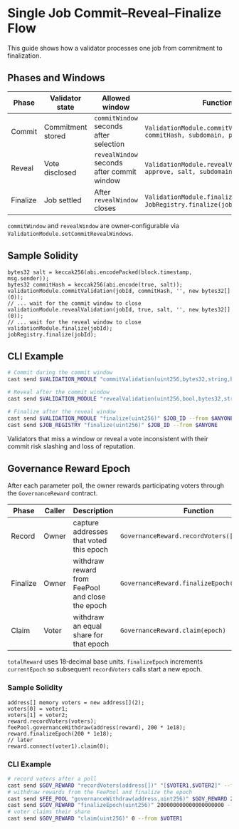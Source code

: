 # Single Job Commit–Reveal–Finalize Flow

This guide shows how a validator processes one job from commitment to finalization.

## Phases and Windows

| Phase    | Validator state   | Allowed window                             | Function                                                              |
| -------- | ----------------- | ------------------------------------------ | --------------------------------------------------------------------- |
| Commit   | Commitment stored | `commitWindow` seconds after selection     | `ValidationModule.commitValidation(jobId, commitHash, subdomain, proof)`                |
| Reveal   | Vote disclosed    | `revealWindow` seconds after commit window | `ValidationModule.revealValidation(jobId, approve, salt, subdomain, proof)`             |
| Finalize | Job settled       | After `revealWindow` closes                | `ValidationModule.finalize(jobId)` then `JobRegistry.finalize(jobId)` |

`commitWindow` and `revealWindow` are owner‑configurable via `ValidationModule.setCommitRevealWindows`.

## Sample Solidity

```solidity
bytes32 salt = keccak256(abi.encodePacked(block.timestamp, msg.sender));
bytes32 commitHash = keccak256(abi.encode(true, salt));
validationModule.commitValidation(jobId, commitHash, '', new bytes32[](0));
// ... wait for the commit window to close
validationModule.revealValidation(jobId, true, salt, '', new bytes32[](0));
// ... wait for the reveal window to close
validationModule.finalize(jobId);
jobRegistry.finalize(jobId);
```

## CLI Example

```bash
# Commit during the commit window
cast send $VALIDATION_MODULE "commitValidation(uint256,bytes32,string,bytes32[])" $JOB_ID 0xCOMMIT '' [] --from $VALIDATOR

# Reveal after the commit window
cast send $VALIDATION_MODULE "revealValidation(uint256,bool,bytes32,string,bytes32[])" $JOB_ID true 0xSALT '' [] --from $VALIDATOR

# Finalize after the reveal window
cast send $VALIDATION_MODULE "finalize(uint256)" $JOB_ID --from $ANYONE
cast send $JOB_REGISTRY "finalize(uint256)" $JOB_ID --from $ANYONE
```

Validators that miss a window or reveal a vote inconsistent with their commit risk slashing and loss of reputation.

## Governance Reward Epoch

After each parameter poll, the owner rewards participating voters through the `GovernanceReward` contract.

| Phase    | Caller | Description                                      | Function                                      |
| -------- | ------ | ------------------------------------------------ | --------------------------------------------- |
| Record   | Owner  | capture addresses that voted this epoch          | `GovernanceReward.recordVoters([v1,v2])`      |
| Finalize | Owner  | withdraw reward from FeePool and close the epoch | `GovernanceReward.finalizeEpoch(totalReward)` |
| Claim    | Voter  | withdraw an equal share for that epoch           | `GovernanceReward.claim(epoch)`               |

`totalReward` uses 18‑decimal base units. `finalizeEpoch` increments `currentEpoch` so subsequent `recordVoters` calls start a new epoch.

### Sample Solidity

```solidity
address[] memory voters = new address[](2);
voters[0] = voter1;
voters[1] = voter2;
reward.recordVoters(voters);
feePool.governanceWithdraw(address(reward), 200 * 1e18);
reward.finalizeEpoch(200 * 1e18);
// later
reward.connect(voter1).claim(0);
```

### CLI Example

```bash
# record voters after a poll
cast send $GOV_REWARD "recordVoters(address[])" "[$VOTER1,$VOTER2]" --from $OWNER
# withdraw rewards from the FeePool and finalize the epoch
cast send $FEE_POOL "governanceWithdraw(address,uint256)" $GOV_REWARD 200000000000000000000 --from $TIMELOCK
cast send $GOV_REWARD "finalizeEpoch(uint256)" 200000000000000000000 --from $TIMELOCK
# voter claims their share
cast send $GOV_REWARD "claim(uint256)" 0 --from $VOTER1
```
